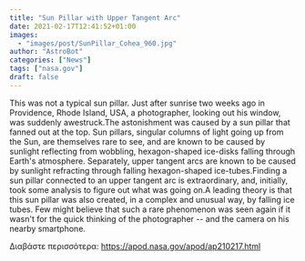 ```yaml
---
title: "Sun Pillar with Upper Tangent Arc"
date: 2021-02-17T12:41:52+01:00
images:
  - "images/post/SunPillar_Cohea_960.jpg"
author: "AstroBot"
categories: ["News"]
tags: ["nasa.gov"]
draft: false
---
```


This was not a typical sun pillar. Just after sunrise two weeks ago in Providence, Rhode Island, USA, a photographer, looking out his window, was suddenly awestruck.The astonishment was caused by a sun pillar that fanned out at the top. Sun pillars, singular columns of light going up from the Sun, are themselves rare to see, and are known to be caused by sunlight reflecting from wobbling, hexagon-shaped ice-disks falling through Earth's atmosphere. Separately, upper tangent arcs are known to be caused by sunlight refracting through falling hexagon-shaped ice-tubes.Finding a sun pillar connected to an upper tangent arc is extraordinary, and, initially, took some analysis to figure out what was going on.A leading theory is that this sun pillar was also created, in a complex and unusual way, by falling ice tubes. Few might believe that such a rare phenomenon was seen again if it wasn't for the quick thinking of the photographer -- and the camera on his nearby smartphone. 

Διαβάστε περισσότερα: https://apod.nasa.gov/apod/ap210217.html
